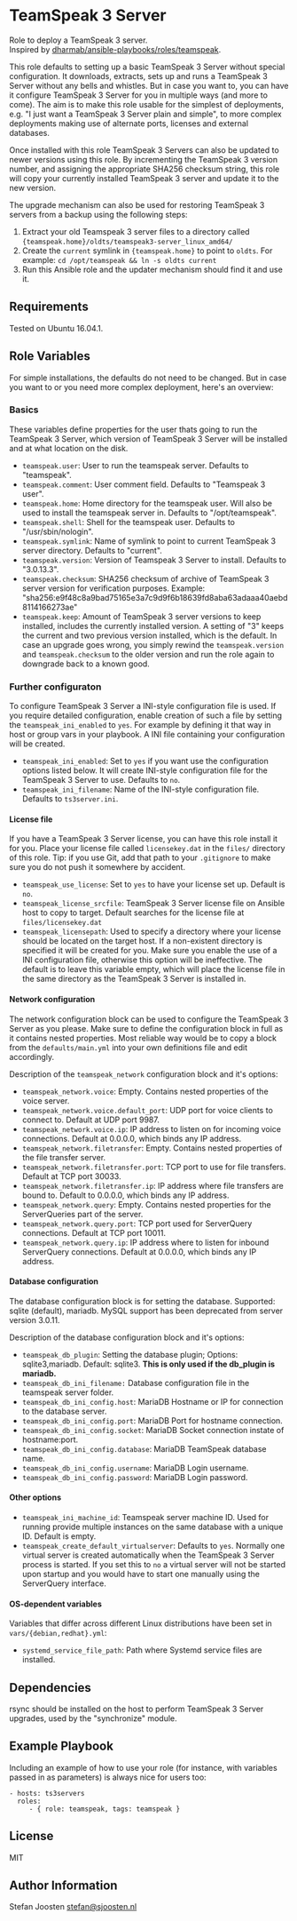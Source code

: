 # TeamSpeak 3 Server

Role to deploy a TeamSpeak 3 server.  
Inspired by [dharmab/ansible-playbooks/roles/teamspeak](https://github.com/dharmab/ansible-playbooks/tree/master/roles/teamspeak).

This role defaults to setting up a basic TeamSpeak 3 Server without special configuration. It downloads, extracts, sets up and runs a TeamSpeak 3 Server without any bells and whistles. But in case you want to, you can have it configure TeamSpeak 3 Server for you in multiple ways (and more to come). The aim is to make this role usable for the simplest of deployments, e.g. "I just want a TeamSpeak 3 Server plain and simple", to more complex deployments making use of alternate ports, licenses and external databases.

Once installed with this role TeamSpeak 3 Servers can also be updated to newer versions using this role.
By incrementing the TeamSpeak 3 version number, and assigning the appropriate SHA256 checksum string, this role will copy your currently installed TeamSpeak 3 server and update it to the new version.  

The upgrade mechanism can also be used for restoring TeamSpeak 3 servers from a backup using the following steps:

1. Extract your old Teamspeak 3 server files to a directory called `{teamspeak.home}/oldts/teamspeak3-server_linux_amd64/` 
2. Create the `current` symlink in `{teamspeak.home}` to point to `oldts`. For example: `cd /opt/teamspeak && ln -s oldts current`
3. Run this Ansible role and the updater mechanism should find it and use it.

## Requirements

Tested on Ubuntu 16.04.1.

## Role Variables

For simple installations, the defaults do not need to be changed. But in case you want to or you need more complex deployment, here's an overview:

### Basics

These variables define properties for the user thats going to run the TeamSpeak 3 Server, which version of TeamSpeak 3 Server will be installed and at what location on the disk. 

* `teamspeak.user`: User to run the teamspeak server. Defaults to "teamspeak".
* `teamspeak.comment`: User comment field. Defaults to "Teamspeak 3 user".
* `teamspeak.home`: Home directory for the teamspeak user. Will also be used to install the teamspeak server in. Defaults to "/opt/teamspeak".
* `teamspeak.shell`: Shell for the teamspeak user. Defaults to "/usr/sbin/nologin".
* `teamspeak.symlink`: Name of symlink to point to current TeamSpeak 3 server directory. Defaults to "current".
* `teamspeak.version`: Version of Teamspeak 3 Server to install. Defaults to "3.0.13.3".
* `teamspeak.checksum`: SHA256 checksum of archive of TeamSpeak 3 server version for verification purposes. Example: "sha256:e9f48c8a9bad75165e3a7c9d9f6b18639fd8aba63adaaa40aebd8114166273ae"
* `teamspeak.keep`: Amount of TeamSpeak 3 server versions to keep installed, includes the currently installed version. A setting of "3" keeps the current and two previous version installed, which is the default. In case an upgrade goes wrong, you simply rewind the `teamspeak.version` and `teamspeak.checksum` to the older version and run the role again to downgrade back to a known good.

### Further configuraton
To configure TeamSpeak 3 Server a INI-style configuration file is used. If you require detailed configuration, enable creation of such a file by setting the `teamspeak_ini_enabled` to `yes`. For example by defining it that way in host or group vars in your playbook. A INI file containing your configuration will be created.  

* `teamspeak_ini_enabled`: Set to `yes` if you want use the configuration options listed below. It will create INI-style configuration file for the TeamSpeak 3 Server to use. Defaults to `no`.
* `teamspeak_ini_filename`: Name of the INI-style configuration file. Defaults to `ts3server.ini`.

#### License file

If you have a TeamSpeak 3 Server license, you can have this role install it for you. Place your license file called `licensekey.dat` in the `files/` directory of this role. Tip: if you use Git, add that path to your `.gitignore` to make sure you do not push it somewhere by accident. 

* `teamspeak_use_license`: Set to `yes` to have your license set up. Default is `no`.
* `teamspeak_license_srcfile`: TeamSpeak 3 Server license file on Ansible host to copy to target. Default searches for the license file at `files/licensekey.dat`
* `teamspeak_licensepath`: Used to specify a directory where your license should be located on the target host. If a non-existent directory is specified it will be created for you. Make sure you enable the use of a INI configuration file, otherwise this option will be ineffective. The default is to leave this variable empty, which will place the license file in the same directory as the TeamSpeak 3 Server is installed in.  

#### Network configuration

The network configuration block can be used to configure the TeamSpeak 3 Server as you please. Make sure to define the configuration block in full as it contains nested properties. Most reliable way would be to copy a block from the `defaults/main.yml` into your own definitions file and edit accordingly. 

Description of the `teamspeak_network` configuration block and it's options:

* `teamspeak_network.voice`: Empty. Contains nested properties of the voice server. 
* `teamspeak_network.voice.default_port`: UDP port for voice clients to connect to. Default at UDP port 9987.
* `teamspeak_network.voice.ip`: IP address to listen on for incoming voice connections. Default at 0.0.0.0, which binds any IP address.
* `teamspeak_network.filetransfer`: Empty. Contains nested properties of the file transfer server.
* `teamspeak_network.filetransfer.port`: TCP port to use for file transfers. Default at TCP port 30033.
* `teamspeak_network.filetransfer.ip`: IP address where file transfers are bound to. Default to 0.0.0.0, which binds any IP address.
* `teamspeak_network.query`: Empty. Contains nested properties for the ServerQueries part of the server.
* `teamspeak_network.query.port`: TCP port used for ServerQuery connections. Default at TCP port 10011.
* `teamspeak_network.query.ip`: IP address where to listen for inbound ServerQuery connections. Default at 0.0.0.0, which binds any IP address.

#### Database configuration

The database configuration block is for setting the database. Supported: sqlite (default), mariadb. MySQL support has been deprecated from server version 3.0.11.

Description of the database configuration block and it's options:
* `teamspeak_db_plugin`: Setting the database plugin; Options: sqlite3,mariadb. Default: sqlite3.
__This is only used if the db_plugin is mariadb.__
* `teamspeak_db_ini_filename:` Database configuration file in the teamspeak server folder.
* `teamspeak_db_ini_config.host`: MariaDB Hostname or IP for connection to the database server.
* `teamspeak_db_ini_config.port`: MariaDB Port for hostname connection.
* `teamspeak_db_ini_config.socket`: MariaDB Socket connection instate of hostname:port.
* `teamspeak_db_ini_config.database`: MariaDB TeamSpeak database name.
* `teamspeak_db_ini_config.username`: MariaDB Login username.
* `teamspeak_db_ini_config.password`: MariaDB Login password.


#### Other options

* `teamspeak_ini_machine_id`: Teamspeak server machine ID. Used for running provide multiple instances on the same database with a unique ID. Default is empty.
* `teamspeak_create_default_virtualserver`: Defaults to `yes`. Normally one virtual server is created automatically when the TeamSpeak 3 Server process is started. If you set this to `no` a virtual server will not be started upon startup and you would have to start one manually using the ServerQuery interface. 

#### OS-dependent variables

Variables that differ across different Linux distributions have been set in `vars/{debian,redhat}.yml`:

* `systemd_service_file_path`: Path where Systemd service files are installed.

## Dependencies

rsync should be installed on the host to perform TeamSpeak 3 Server upgrades, used by the "synchronize" module.

## Example Playbook

Including an example of how to use your role (for instance, with variables passed in as parameters) is always nice for users too:

    - hosts: ts3servers
      roles:
         - { role: teamspeak, tags: teamspeak }

## License

MIT

## Author Information

Stefan Joosten <stefan@sjoosten.nl>
